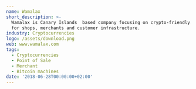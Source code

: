 ```yaml
---
name: Wamalax
short_description: >-
  Wamalax is Canary Islands  based company focusing on crypto-friendly solution
  for shops, merchants and customer infrastructure.
industry: Cryptocurrencies
logo: /assets/download.png
web: www.wamalax.com
tags:
  - Cryptocurrencies
  - Point of Sale
  - Merchant
  - Bitcoin machines
date: '2018-06-28T00:00:00+02:00'
---
```

